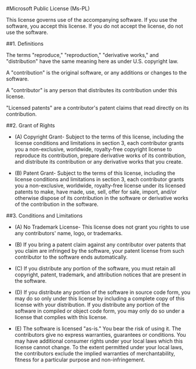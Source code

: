 #Microsoft Public License (Ms-PL)

This license governs use of the accompanying software. If you use the software, you accept this license. If you do not accept the license, do not use the software.

##1. Definitions

The terms "reproduce," "reproduction," "derivative works," and "distribution" have the same meaning here as under U.S. copyright law.

A "contribution" is the original software, or any additions or changes to the software.

A "contributor" is any person that distributes its contribution under this license.

"Licensed patents" are a contributor's patent claims that read directly on its contribution.

##2. Grant of Rights

* (A) Copyright Grant- Subject to the terms of this license, including the license conditions and limitations in section 3, each contributor grants you a non-exclusive, worldwide, royalty-free copyright license to reproduce its contribution, prepare derivative works of its contribution, and distribute its contribution or any derivative works that you create.

* (B) Patent Grant- Subject to the terms of this license, including the license conditions and limitations in section 3, each contributor grants you a non-exclusive, worldwide, royalty-free license under its licensed patents to make, have made, use, sell, offer for sale, import, and/or otherwise dispose of its contribution in the software or derivative works of the contribution in the software.

##3. Conditions and Limitations

* (A) No Trademark License- This license does not grant you rights to use any contributors' name, logo, or trademarks.

* (B) If you bring a patent claim against any contributor over patents that you claim are infringed by the software, your patent license from such contributor to the software ends automatically.

* (C) If you distribute any portion of the software, you must retain all copyright, patent, trademark, and attribution notices that are present in the software.

* (D) If you distribute any portion of the software in source code form, you may do so only under this license by including a complete copy of this license with your distribution. If you distribute any portion of the software in compiled or object code form, you may only do so under a license that complies with this license.

* (E) The software is licensed "as-is." You bear the risk of using it. The contributors give no express warranties, guarantees or conditions. You may have additional consumer rights under your local laws which this license cannot change. To the extent permitted under your local laws, the contributors exclude the implied warranties of merchantability, fitness for a particular purpose and non-infringement.